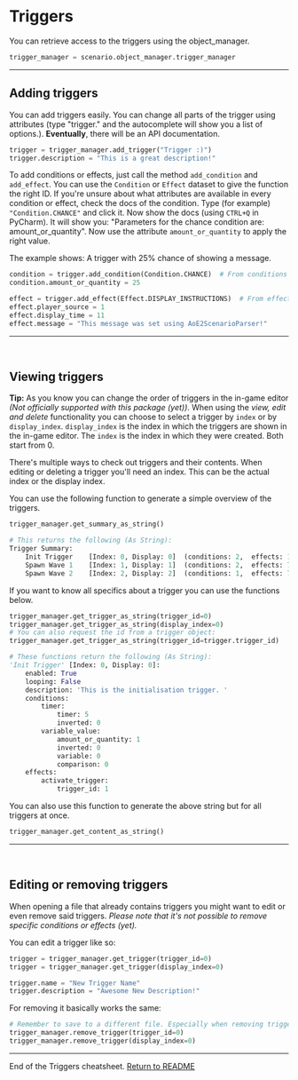 # Triggers

You can retrieve access to the triggers using the object_manager. 

```py
trigger_manager = scenario.object_manager.trigger_manager
```

---

## Adding triggers
You can add triggers easily. You can change all parts of the trigger using attributes (type "trigger." and the autocomplete will show you a list of options.).  **Eventually**, there will be an API documentation. 

```py
trigger = trigger_manager.add_trigger("Trigger :)")
trigger.description = "This is a great description!"
```

To add conditions or effects, just call the method `add_condition` and `add_effect`. You can use the `Condition` or `Effect` dataset to give the function the right ID. If you're unsure about what attributes are available in every condition or effect, check the docs of the condition. Type (for example) `"Condition.CHANCE"` and click it. Now show the docs (using `CTRL+Q` in PyCharm). It will show you: "Parameters for the chance condition are: amount_or_quantity". Now use the attribute `amount_or_quantity` to apply the right value.

The example shows: A trigger with 25% chance of showing a message. 

```py
condition = trigger.add_condition(Condition.CHANCE)  # From conditions dataset
condition.amount_or_quantity = 25

effect = trigger.add_effect(Effect.DISPLAY_INSTRUCTIONS)  # From effects dataset
effect.player_source = 1
effect.display_time = 11
effect.message = "This message was set using AoE2ScenarioParser!"
```

---
&nbsp;  

## Viewing triggers

**Tip:** As you know you can change the order of triggers in the in-game editor *(Not officially supported with this package (yet))*. When using the *view, edit and delete* functionality you can choose to select a trigger by `index` or by `display_index`. `display_index` is the index in which the triggers are shown in the in-game editor. The `index` is the index in which they were created. Both start from 0.

There's multiple ways to check out triggers and their contents. When editing or deleting a trigger you'll need an index. This can be the actual index or the display index.

You can use the following function to generate a simple overview of the triggers.

```py
trigger_manager.get_summary_as_string()

# This returns the following (As String):
Trigger Summary:
	Init Trigger    [Index: 0, Display: 0]	(conditions: 2,  effects: 1)
	Spawn Wave 1    [Index: 1, Display: 1]	(conditions: 2,  effects: 7)
	Spawn Wave 2    [Index: 2, Display: 2]	(conditions: 1,  effects: 7)
```

If you want to know all specifics about a trigger you can use the functions below. 

```py
trigger_manager.get_trigger_as_string(trigger_id=0)
trigger_manager.get_trigger_as_string(display_index=0)
# You can also request the id from a trigger object:
trigger_manager.get_trigger_as_string(trigger_id=trigger.trigger_id)

# These functions return the following (As String):
'Init Trigger' [Index: 0, Display: 0]:
    enabled: True
    looping: False
    description: 'This is the initialisation trigger. '
    conditions:
        timer:
            timer: 5
            inverted: 0
        variable_value:
            amount_or_quantity: 1
            inverted: 0
            variable: 0
            comparison: 0
    effects:
        activate_trigger:
            trigger_id: 1
```
You can also use this function to generate the above string but for all triggers at once.
```py
trigger_manager.get_content_as_string()
```

---
&nbsp;  

## Editing or removing triggers
When opening a file that already contains triggers you might want to edit or even remove said triggers. *Please note that it's not possible to remove specific conditions or effects (yet).*

You can edit a trigger like so:
```py
trigger = trigger_manager.get_trigger(trigger_id=0)
trigger = trigger_manager.get_trigger(display_index=0)

trigger.name = "New Trigger Name"
trigger.description = "Awesome New Description!"
```

For removing it basically works the same:
```py
# Remember to save to a different file. Especially when removing triggers.
trigger_manager.remove_trigger(trigger_id=0)
trigger_manager.remove_trigger(display_index=0)
```

---

End of the Triggers cheatsheet. [Return to README](./../README.md)

